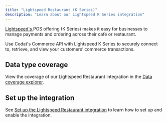 ```yaml
---
title: "Lightspeed Restaurant (K Series)"
description: "Learn about our Lightspeed K Series integration"
---
```


<p>
  <a
    className="external"
    href="https://www.lightspeedhq.co.uk/blog/lightspeed-restaurant-k-series/"
    target="_blank"
  >
    Lightspeed's
  </a> 
  POS offering (K Series) makes it easy for businesses to manage payments and ordering across their café or restaurant.
</p>

Use Codat's Commerce API with Lightspeed K Series to securely connect to, retrieve, and view your customers’ commerce transactions.

## Data type coverage

View the coverage of our Lightspeed Restaurant integration in the <a className="external" href="https://knowledge.codat.io/supported-features/commerce?view=tab-by-integration&integrationKey=ldgh" target="_blank">Data coverage explorer</a>.

## Set up the integration

See [Set up the Lightspeed Restaurant integration](/integrations/commerce/lightspeed-k/commerce-lightspeed-k-setup) to learn how to set up and enable the integration.
